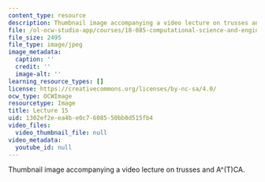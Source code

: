 ```yaml
---
content_type: resource
description: Thumbnail image accompanying a video lecture on trusses and A^(T)CA.
file: /ol-ocw-studio-app/courses/18-085-computational-science-and-engineering-i-fall-2008/1302ef2eea4be0c7608550bb0d515fb4_15.jpg
file_size: 2495
file_type: image/jpeg
image_metadata:
  caption: ''
  credit: ''
  image-alt: ''
learning_resource_types: []
license: https://creativecommons.org/licenses/by-nc-sa/4.0/
ocw_type: OCWImage
resourcetype: Image
title: Lecture 15
uid: 1302ef2e-ea4b-e0c7-6085-50bb0d515fb4
video_files:
  video_thumbnail_file: null
video_metadata:
  youtube_id: null
---
```

Thumbnail image accompanying a video lecture on trusses and A^(T)CA.